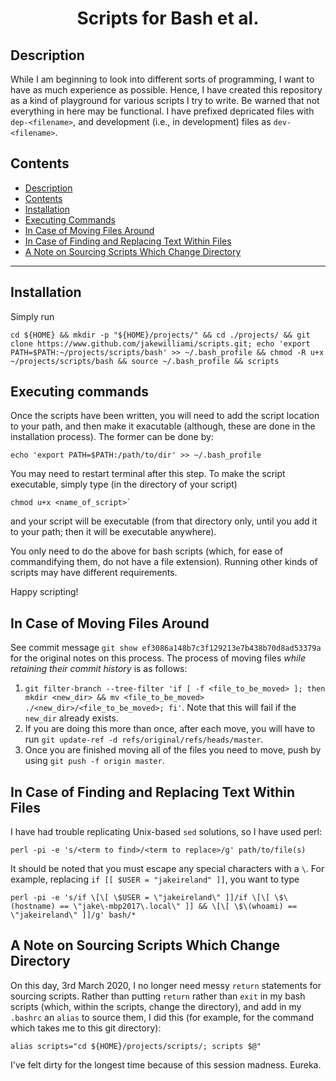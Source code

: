 <h1 align="center">
  Scripts for Bash et al.
</h1>


## Description

While I am beginning to look into different sorts of programming, I want to have as much experience as possible.  Hence, I have created this repository as a kind of playground for various scripts I try to write.  Be warned that not everything in here may be functional.  I have prefixed depricated files with `dep-<filename>`, and development (i.e., in development) files as `dev-<filename>`.

## Contents

- [Description](#description)
- [Contents](#contents)
- [Installation](#installation)
- [Executing Commands](#executing-commands)
- [In Case of Moving Files Around](#in-case-of-moving-files-around)
- [In Case of Finding and Replacing Text Within Files](#in-case-of-finding-and-replacing-text-within-files)
- [A Note on Sourcing Scripts Which Change Directory](#a-note-on-sourcing-scripts-which-change-directory)

---

## Installation
Simply run
```
cd ${HOME} && mkdir -p "${HOME}/projects/" && cd ./projects/ && git clone https://www.github.com/jakewilliami/scripts.git; echo 'export PATH=$PATH:~/projects/scripts/bash' >> ~/.bash_profile && chmod -R u+x ~/projects/scripts/bash && source ~/.bash_profile && scripts
```

## Executing commands

Once the scripts have been written, you will need to add the script location to your path, and then make it exacutable  (although, these are done in the installation process).  The former can be done by:
```
echo 'export PATH=$PATH:/path/to/dir' >> ~/.bash_profile
```
You may need to restart terminal after this step.  To make the script executable, simply type (in the directory of your script) 
```
chmod u+x <name_of_script>`
```
and your script will be executable (from that directory only, until you add it to your path; then it will be executable anywhere).

You only need to do the above for bash scripts (which, for ease of commandifying them, do not have a file extension).  Running other kinds of scripts may have different requirements.

Happy scripting!


## In Case of Moving Files Around

See commit message `git show ef3086a148b7c3f129213e7b438b70d8ad53379a` for the original notes on this process.  The process of moving files *while retaining their commit history* is as follows:
1. `git filter-branch --tree-filter 'if [ -f <file_to_be_moved> ]; then mkdir <new_dir> && mv <file_to_be_moved> ./<new_dir>/<file_to_be_moved>; fi'`.  Note that this will fail if the `new_dir` already exists.
2. If you are doing this more than once, after each move, you will have to run `git update-ref -d refs/original/refs/heads/master`.
3. Once you are finished moving all of the files you need to move, push by using `git push -f origin master`.


## In Case of Finding and Replacing Text Within Files

I have had trouble replicating Unix-based `sed` solutions, so I have used perl:
```
perl -pi -e 's/<term to find>/<term to replace>/g' path/to/file(s)
```
It should be noted that you must escape any special characters with a `\`.  For example, replacing `if [[ $USER = "jakeireland" ]]`, you want to type
```
perl -pi -e 's/if \[\[ \$USER = \"jakeireland\" ]]/if \[\[ \$\(hostname) == \"jake\-mbp2017\.local\" ]] && \[\[ \$\(whoami) == \"jakeireland\" ]]/g' bash/*
```

## A Note on Sourcing Scripts Which Change Directory

On this day, 3rd March 2020, I no longer need messy `return` statements for sourcing scripts.  Rather than putting `return` rather than `exit` in my bash scripts (which, within the scripts, change the directory), and add in my `.bashrc` an `alias` to source them, I did this (for example, for the command which takes me to this git directory):
```
alias scripts="cd ${HOME}/projects/scripts/; scripts $@"
```
I've felt dirty for the longest time because of this session madness.  Eureka.
